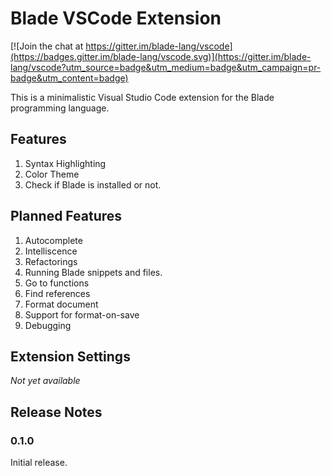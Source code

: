 # Blade VSCode Extension

[![Join the chat at https://gitter.im/blade-lang/vscode](https://badges.gitter.im/blade-lang/vscode.svg)](https://gitter.im/blade-lang/vscode?utm_source=badge&utm_medium=badge&utm_campaign=pr-badge&utm_content=badge)

This is a minimalistic Visual Studio Code extension for the Blade programming language.


## Features

1. Syntax Highlighting
2. Color Theme
3. Check if Blade is installed or not.


## Planned Features

1. Autocomplete
2. Intelliscence
3. Refactorings
4. Running Blade snippets and files.
5. Go to functions
6. Find references
7. Format document
8. Support for format-on-save
9. Debugging


## Extension Settings

<em>Not yet available</em>

## Release Notes

### 0.1.0

Initial release.